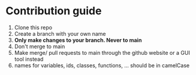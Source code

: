 # Contribution guide
1. Clone this repo
2. Create a branch with your own name
3. **Only make changes to your branch. Never to main**
4. Don't merge to main
5. Make merge/ pull requests to main through the github website or a GUI tool instead
6. names for variables, ids, classes, functions, ... should be in camelCase
